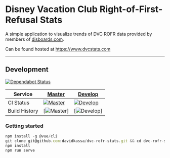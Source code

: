 # Disney Vacation Club Right-of-First-Refusal Stats

A simple application to visualize trends of DVC ROFR data provided by members of [disboards.com](https://www.disboards.com/forums/purchasing-dvc.28/).

Can be found hosted at <https://www.dvcstats.com>

---

## Development

[![Dependabot Status](https://api.dependabot.com/badges/status?host=github&repo=davidkassa/dvc-rofr-stats)](https://dependabot.com)

| Service       | [Master](https://www.dvcstats.com)                                                                                              | [Develop](https://dev.dvcstats.com)                                                                                               |
| ------------- | ------------------------------------------------------------------------------------------------------------------------------- | --------------------------------------------------------------------------------------------------------------------------------- |
| CI Status     | [![Master](https://travis-ci.org/davidkassa/dvc-rofr-stats.svg?branch=master)](https://travis-ci.org/davidkassa/dvc-rofr-stats) | [![Develop](https://travis-ci.org/davidkassa/dvc-rofr-stats.svg?branch=develop)](https://travis-ci.org/davidkassa/dvc-rofr-stats) |
| Build History | [![Master](https://buildstats.info/travisci/chart/davidkassa/dvc-rofr-stats?branch=master)]                                     | [![Develop](https://buildstats.info/travisci/chart/davidkassa/dvc-rofr-stats?branch=develop)]                                     |

### Getting started

```javascript
npm install -g @vue/cli
git clone git@github.com:davidkassa/dvc-rofr-stats.git && cd dvc-rofr-stats
npm install
npm run serve
```
